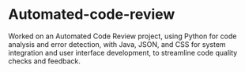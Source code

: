 # Automated-code-review
Worked on an Automated Code Review project, using Python for code analysis and error detection, with Java, JSON, and CSS for system integration and user interface development, to streamline code quality checks and feedback.
